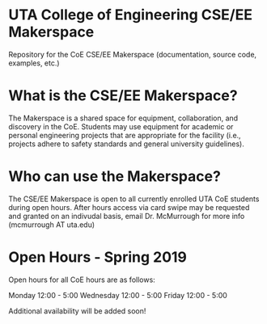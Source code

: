 # UTA College of Engineering CSE/EE Makerspace
Repository for the CoE CSE/EE Makerspace (documentation, source code, examples, etc.)

# What is the CSE/EE Makerspace?
The Makerspace is a shared space for equipment, collaboration, and discovery in the CoE. Students may use equipment for academic or personal engineering projects that are appropriate for the facility (i.e., projects adhere to safety standards and general university guidelines).

# Who can use the Makerspace?
The CSE/EE Makerspace is open to all currently enrolled UTA CoE students during open hours. After hours access via card swipe may be requested and granted on an indivudal basis, email Dr. McMurrough for more info (mcmurrough AT uta.edu)

# Open Hours - Spring 2019
Open hours for all CoE hours are as follows:

Monday 12:00 - 5:00
Wednesday 12:00 - 5:00
Friday 12:00 - 5:00

Additional availability will be added soon!

